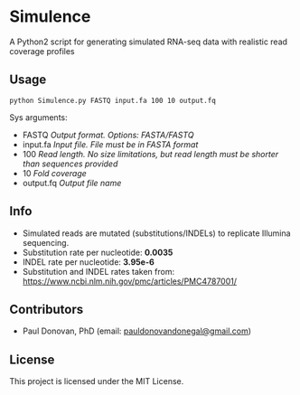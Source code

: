 # Simulence
A Python2 script for generating simulated RNA-seq data with realistic read coverage profiles

## Usage
```
python Simulence.py FASTQ input.fa 100 10 output.fq
```
Sys arguments: 
* FASTQ       _Output format. Options: FASTA/FASTQ_
* input.fa    _Input file. File must be in FASTA format_
* 100         _Read length. No size limitations, but read length must be shorter than sequences provided_
* 10          _Fold coverage_
* output.fq   _Output file name_

## Info
* Simulated reads are mutated (substitutions/INDELs) to replicate Illumina sequencing.
* Substitution rate per nucleotide: **0.0035**
* INDEL rate per nucleotide: **3.95e-6**
* Substitution and INDEL rates taken from: https://www.ncbi.nlm.nih.gov/pmc/articles/PMC4787001/

## Contributors

* Paul Donovan, PhD (email: pauldonovandonegal@gmail.com)

## License

This project is licensed under the MIT License.
